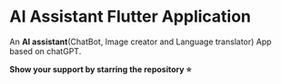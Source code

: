 # AI Assistant Flutter Application
An **AI assistant**(ChatBot, Image creator and Language translator) App based on chatGPT.


**Show your support by starring the repository ⭐️**
